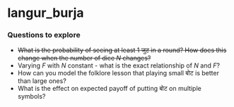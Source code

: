 # langur_burja

### Questions to explore
* ~~What is the probability of seeing at least 1 जुट in a round? How does this change when the number of dice $N$ changes?~~
* Varying $F$ with $N$ constant - what is the exact relationship of $N$ and $F$?
* How can you model the folklore lesson that playing small बोट is better than large ones?
* What is the effect on expected payoff of putting बोट on multiple symbols? 
